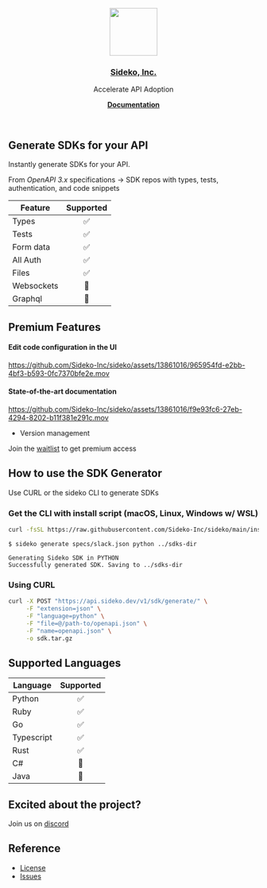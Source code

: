 <p align="center">
  <a href="https://sideko.dev">
    <img src="https://storage.googleapis.com/sideko.appspot.com/public_assets/website_assets/logo-symbol.svg" height="96">
    <h3 align="center">Sideko, Inc.</h3>
  </a>
</p>

<p align="center">
  Accelerate API Adoption
</p>

<p align="center">
  <a href="https://sideko.dev/cli"><strong>Documentation</strong></a>
</p>
<br/>


## Generate SDKs for your API

Instantly generate SDKs for your API.

From _OpenAPI 3.x_ specifications -> SDK repos with types, tests, authentication, and code snippets

| Feature    | Supported |
| ---------- | :-------: |
| Types      |    ✅     |
| Tests      |    ✅     |
| Form data  |    ✅     |
| All Auth   |    ✅     |
| Files      |    ✅     |
| Websockets |    🚧     |
| Graphql    |    🚧     |

## Premium Features

#### Edit code configuration in the UI

https://github.com/Sideko-Inc/sideko/assets/13861016/965954fd-e2bb-4bf3-b593-0fc7370bfe2e.mov

#### State-of-the-art documentation

https://github.com/Sideko-Inc/sideko/assets/13861016/f9e93fc6-27eb-4294-8202-b11f381e291c.mov

- Version management

Join the [waitlist](https://admin.typeform.com/form/W6nUwRRl/create?block=b6e90243-5eca-472b-8057-9a2fb7e87890) to get premium access

## How to use the SDK Generator
Use CURL or the sideko CLI to generate SDKs

### Get the CLI with install script (macOS, Linux, Windows w/ WSL)

```bash
curl -fsSL https://raw.githubusercontent.com/Sideko-Inc/sideko/main/install.sh | sh
```

```
$ sideko generate specs/slack.json python ../sdks-dir

Generating Sideko SDK in PYTHON
Successfully generated SDK. Saving to ../sdks-dir
```


### Using CURL

```bash
curl -X POST "https://api.sideko.dev/v1/sdk/generate/" \
     -F "extension=json" \
     -F "language=python" \
     -F "file=@/path-to/openapi.json" \
     -F "name=openapi.json" \
     -o sdk.tar.gz
```

## Supported Languages

| Language   | Supported |
| ---------- | :-------: |
| Python     |    ✅     |
| Ruby       |    ✅     |
| Go         |    ✅     |
| Typescript |    ✅     |
| Rust       |    ✅     |
| C#         |    🚧     |
| Java       |    🚧     |

## Excited about the project?
Join us on [discord](https://discord.gg/PYcar4e5)


## Reference

- [License](./LICENSE)
- [Issues](https://github.com/Sideko-Inc/sideko/issues/new)
